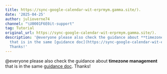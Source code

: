 ```yaml
---
title: https://sync-google-calendar-wit-erprmym.gamma.site/).
date: '2025-04-25'
author: julioverne74
channel: "\U0001F6E0it-support"
tag: Tutorial
original_url: https://sync-google-calendar-wit-erprmym.gamma.site/).
description: '@everyone please also check the guidance about **timezone management**
  that is in the same [guidance doc](https://sync-google-calendar-wit-erprmym.gamma.site/).
  Thanks!'
---
```


@everyone please also check the guidance about **timezone management** that is in the same [guidance doc](https://sync-google-calendar-wit-erprmym.gamma.site/). Thanks!